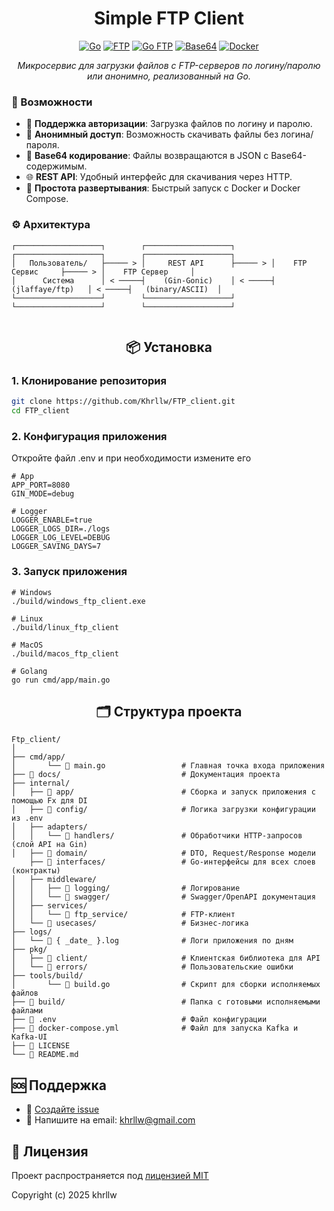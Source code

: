 <div align="center">

# Simple FTP Client

[![Go](https://img.shields.io/badge/Go-1.19%2B-brightgreen?logo=go&logoColor=white)](https://go.dev/)
[![FTP](https://img.shields.io/badge/FTP-Supported-brightgreen?logo=files&logoColor=white)](https://en.wikipedia.org/wiki/File_Transfer_Protocol)
[![Go FTP](https://img.shields.io/badge/Go%20FTP-jlaffaye%2Fftp-brightgreen?logo=go&logoColor=white)](https://github.com/jlaffaye/ftp)
[![Base64](https://img.shields.io/badge/Base64-Encoding-brightgreen?logo=security&logoColor=white)](https://datatracker.ietf.org/doc/html/rfc4648)
[![Docker](https://img.shields.io/badge/Docker-Ready-brightgreen?logo=docker&logoColor=white)](https://www.docker.com/)

*Микросервис для загрузки файлов с FTP-серверов по логину/паролю или анонимно, реализованный на Go.*

</div> 

### 🚀 Возможности

- 🔐 **Поддержка авторизации**: Загрузка файлов по логину и паролю.
- 👤 **Анонимный доступ**: Возможность скачивать файлы без логина/пароля.
- 💾 **Base64 кодирование**: Файлы возвращаются в JSON с Base64-содержимым.
- 🌐 **REST API**: Удобный интерфейс для скачивания через HTTP.
- 🐳 **Простота развертывания**: Быстрый запуск с Docker и Docker Compose.


### ⚙️ Архитектура


```text
┌───────────────────┐        ┌───────────────────┐        ┌───────────────────┐        ┌───────────────────┐ 
│   Пользователь/   ├───── > │     REST API      ├───── > │    FTP Сервис     ├───── > │    FTP Сервер     │
│      Система      │ < ─────┤    (Gin-Gonic)    │ < ─────┤  (jlaffaye/ftp)   │ < ─────┤   (binary/ASCII)  │
└───────────────────┘        └───────────────────┘        └───────────────────┘        └───────────────────┘
   
```

<div align="center">

## 📦 Установка
</div>

### 1. Клонирование репозитория

```bash
git clone https://github.com/Khrllw/FTP_client.git
cd FTP_client
```

### 2. Конфигурация приложения

Откройте файл .env и при необходимости измените его

```dotenv
# App
APP_PORT=8080
GIN_MODE=debug

# Logger
LOGGER_ENABLE=true
LOGGER_LOGS_DIR=./logs
LOGGER_LOG_LEVEL=DEBUG
LOGGER_SAVING_DAYS=7
```

### 3. Запуск приложения

```
# Windows
./build/windows_ftp_client.exe

# Linux
./build/linux_ftp_client

# MacOS
./build/macos_ftp_client

# Golang
go run cmd/app/main.go
```


<div align="center">

## 🗂️ Структура проекта
</div>

```
Ftp_client/
│ 
├── cmd/app/                     
│       └── 📄 main.go                 # Главная точка входа приложения
├── 📁 docs/                           # Документация проекта
├── internal/
│   ├── 📁 app/                        # Сборка и запуск приложения с помощью Fx для DI
│   ├── 📁 config/                     # Логика загрузки конфигурации из .env
│   ├── adapters/ 
│   │   └── 📁 handlers/               # Обработчики HTTP-запросов (слой API на Gin)
│   ├── 📁 domain/                     # DTO, Request/Response модели  
    ├── 📁 interfaces/                 # Go-интерфейсы для всех слоев (контракты)       
│   ├── middleware/
│   │   ├── 📁 logging/                # Логирование
│   │   └── 📁 swagger/                # Swagger/OpenAPI документация
│   ├── services/ 
│   │   └── 📁 ftp_service/            # FTP-клиент
│   └── 📁 usecases/                   # Бизнес-логика
├── logs/ 
│   └── 📄 { _date_ }.log              # Логи приложения по дням
├── pkg/
│   ├── 📁 client/                     # Клиентская библиотека для API
│   └── 📁 errors/                     # Пользовательские ошибки 
├── tools/build/
│       └── 📄 build.go                # Скрипт для сборки исполняемых файлов
├── 📁 build/                          # Папка с готовыми исполняемыми файлами
├── 📄 .env                            # Файл конфигурации
├── 📄 docker-compose.yml              # Файл для запуска Kafka и Kafka-UI
├── 📄 LICENSE
└── 📄 README.md
```

## 🆘 Поддержка

- 🐛 [Создайте issue](https://github.com/Khrllw/FTP_service/issues)
- 📧 Напишите на email: khrllw@gmail.com

## 📝 Лицензия

Проект распространяется под [лицензией MIT](LICENSE)

Copyright (c) 2025 khrllw
